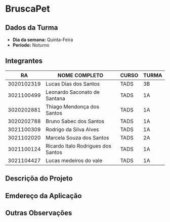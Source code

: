 #  BruscaPet
 
## Dados da Turma
* **Dia da semana:** Quinta-Feira
* **Período:** Noturno

## Integrantes
| RA         | NOME COMPLETO                        | CURSO | TURMA |
|------------|--------------------------------------|-------|-------|
| 3020102319 | Lucas Dias dos Santos                | TADS  | 3B    |
| 3021100499 | Leonardo Saconato de Santana         | TADS  | 1A    |
| 3020202881 | Thiago Mendonça dos Santos           | TADS  | 1A    |
| 3020202788 | Bruno Sabec dos Santos               | TADS  | 1A    |
| 3021100309 | Rodrigo da Silva Alves               | TADS  | 1A    |
| 3021102020 | Marcela Souza dos Santos             | TADS  | 2A    |
| 3021100124 | Ricardo Italo Rodrigues dos Santos   | TADS  | 1A    |
| 3021104427 | Lucas medeiros do vale               | TADS  | 1A    |


## Descriçõa do Projeto



## Emdereço da Aplicação


## Outras Observações 